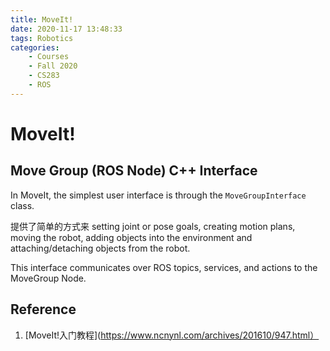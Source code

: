 ```yaml
---
title: MoveIt!
date: 2020-11-17 13:48:33
tags: Robotics
categories:
    - Courses
    - Fall 2020
    - CS283
    - ROS
---
```


# MoveIt!
## Move Group (ROS Node) C++ Interface
In MoveIt, the simplest user interface is through the `MoveGroupInterface` class.

提供了简单的方式来 setting joint or pose goals, creating motion plans, moving the robot, adding objects into the environment and attaching/detaching objects from the robot. 

This interface communicates over ROS topics, services, and actions to the MoveGroup Node.

## Reference

1. [MoveIt!入门教程](https://www.ncnynl.com/archives/201610/947.html）